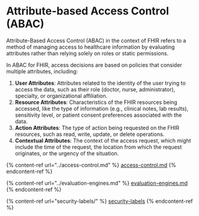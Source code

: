 # Attribute-based Access Control (ABAC)

Attribute-Based Access Control (ABAC) in the context of FHIR  refers to a method of managing access to healthcare information by evaluating attributes rather than relying solely on roles or static permissions.

In ABAC for FHIR, access decisions are based on policies that consider multiple attributes, including:

1. **User Attributes**: Attributes related to the identity of the user trying to access the data, such as their role (doctor, nurse, administrator), specialty, or organizational affiliation.
2. **Resource Attributes**: Characteristics of the FHIR resources being accessed, like the type of information (e.g., clinical notes, lab results), sensitivity level, or patient consent preferences associated with the data.
3. **Action Attributes**: The type of action being requested on the FHIR resources, such as read, write, update, or delete operations.
4. **Contextual Attributes**: The context of the access request, which might include the time of the request, the location from which the request originates, or the urgency of the situation.

{% content-ref url="../access-control.md" %}
[access-control.md](../access-control.md)
{% endcontent-ref %}

{% content-ref url="../evaluation-engines.md" %}
[evaluation-engines.md](../evaluation-engines.md)
{% endcontent-ref %}

{% content-ref url="security-labels/" %}
[security-labels](security-labels/)
{% endcontent-ref %}
